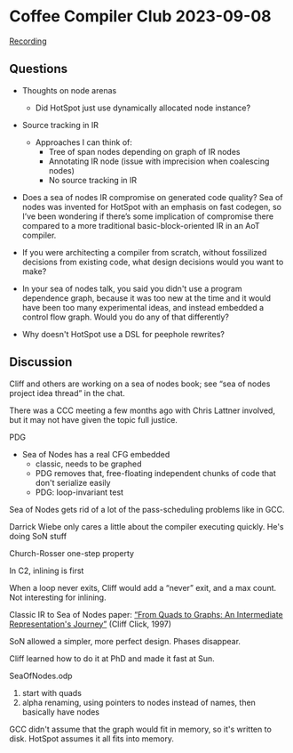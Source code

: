 # Coffee Compiler Club 2023-09-08

[Recording](https://www.youtube.com/watch?v=NDkMhB0xQwU)

## Questions

- Thoughts on node arenas
  - Did HotSpot just use dynamically allocated node instance?

- Source tracking in IR
  - Approaches I can think of:
    - Tree of span nodes depending on graph of IR nodes
    - Annotating IR node (issue with imprecision when coalescing nodes)
    - No source tracking in IR

- Does a sea of nodes IR compromise on generated code quality? Sea of nodes
  was invented for HotSpot with an emphasis on fast codegen, so I’ve been
  wondering if there’s some implication of compromise there compared to a more
  traditional basic-block-oriented IR in an AoT compiler.

- If you were architecting a compiler from scratch, without fossilized decisions
  from existing code, what design decisions would you want to make?

- In your sea of nodes talk, you said you didn't use a program dependence graph,
  because it was too new at the time and it would have been too many
  experimental ideas, and instead embedded a control flow graph. Would you do
  any of that differently?

- Why doesn't HotSpot use a DSL for peephole rewrites?

## Discussion

Cliff and others are working on a sea of nodes book; see “sea of nodes project
idea thread” in the chat.

There was a CCC meeting a few months ago with Chris Lattner involved, but it may
not have given the topic full justice.

PDG
- Sea of Nodes has a real CFG embedded
  - classic, needs to be graphed
  - PDG removes that, free-floating independent chunks of code that don't
    serialize easily
  - PDG: loop-invariant test

Sea of Nodes gets rid of a lot of the pass-scheduling problems like in GCC.

Darrick Wiebe only cares a little about the compiler executing quickly. He's
doing SoN stuff

Church-Rosser one-step property

In C2, inlining is first

When a loop never exits, Cliff would add a “never” exit, and a max count. Not
interesting for inlining.

Classic IR to Sea of Nodes paper:
[“From Quads to Graphs: An Intermediate Representation's Journey”](https://www.dropbox.com/s/aeb20g2ltueglsv/1993_From_Quads_to_Graphs_An_Intermediate_Representatio.pdf?dl=0)
(Cliff Click, 1997)

SoN allowed a simpler, more perfect design. Phases disappear.

Cliff learned how to do it at PhD and made it fast at Sun.

SeaOfNodes.odp
1. start with quads
2. alpha renaming, using pointers to nodes instead of names, then basically have
   nodes

GCC didn't assume that the graph would fit in memory, so it's written to disk.
HotSpot assumes it all fits into memory.
